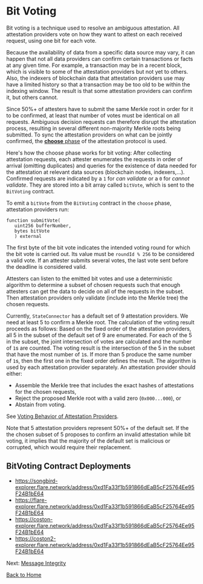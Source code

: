 # Bit Voting

Bit voting is a technique used to resolve an ambiguous attestation. All attestation providers vote on how they want to attest on each received request, using one bit for each vote.

Because the availability of data from a specific data source may vary, it can happen that not all data providers can confirm certain transactions or facts at any given time. For example, a transaction may be in a recent block, which is visible to some of the attestation providers but not yet to others. Also, the indexers of blockchain data that attestation providers use may have a limited history so that a transaction may be too old to be within the indexing window. The result is that some attestation providers can confirm it, but others cannot.

Since 50%+ of attesters have to submit the same Merkle root in order for it to be confirmed, at least that number of votes must be identical on all requests. Ambiguous decision requests can therefore disrupt the attestation process, resulting in several different non-majority Merkle roots being submitted. To sync the attestation providers on what can be jointly confirmed, the [**choose** phase](./attestation-protocol.md#five-phases-of-a-round) of the attestation protocol is used.

Here's how the choose phase works for bit voting: After collecting attestation requests, each attester enumerates the requests in order of arrival (omitting duplicates) and queries for the existence of data needed for the attestation at relevant data sources (blockchain nodes, indexers,...). Confirmed requests are indicated by a `1`  for _can validate_ or a `0` for _cannot validate_. They are stored into a bit array called `bitVote`, which is sent to the `BitVoting` contract.

To emit a `bitVote` from the `BitVoting` contract in the `choose` phase, attestation providers run:

```solidity
function submitVote(
   uint256 bufferNumber,
   bytes bitVote
   ) external
```

The first byte of the bit vote indicates the intended voting round for which the bit vote is carried out. Its value must be `roundId % 256` to be considered a valid vote. If an attester submits several votes, the last vote sent before the deadline is considered valid.

Attesters can listen to the emitted bit votes and use a deterministic algorithm to determine a subset of chosen requests such that enough attesters can get the data to decide on all of the requests in the subset. Then attestation providers only validate (include into the Merkle tree) the chosen requests.

Currently, `StateConnector` has a default set of 9 attestation providers. We need at least 5 to confirm a Merkle root. The calculation of the voting result proceeds as follows: Based on the fixed order of the attestation providers, all 5 in the subset of the default set of 9 are enumerated.<!--The 5-subset needs clarification.--> For each of the 5 in the subset, the joint intersection of votes are calculated and the number of `1`s are counted. The voting result is the intersection of the 5 in the subset that have the most number of `1`s. If more than 5 produce the same number of `1`s, then the first one in the fixed order defines the result. The algorithm is used by each attestation provider separately. An attestation provider should either:

* Assemble the Merkle tree that includes the exact hashes of attestations for the chosen requests,
* Reject the proposed Merkle root with a valid zero (`0x000...000`), or
* Abstain from voting.

See [Voting Behavior of Attestation Providers](./voting-behavior.md).

Note that 5 attestation providers represent 50%+ of the default set. If the the chosen subset of 5 proposes to confirm an invalid attestation<!--How do we know its invalid if more than 5 want to confirm it? Aren't they the ones confirming the validity? Or is the validation process different from the attestation process?--> while bit voting, it implies that the majority of the default set is malicious or corrupted, which would require their replacement.

## BitVoting Contract Deployments

- https://songbird-explorer.flare.network/address/0xd1Fa33f1b591866dEaB5cF25764Ee95F24B1bE64
- https://flare-explorer.flare.network/address/0xd1Fa33f1b591866dEaB5cF25764Ee95F24B1bE64
- https://coston-explorer.flare.network/address/0xd1Fa33f1b591866dEaB5cF25764Ee95F24B1bE64
- https://coston2-explorer.flare.network/address/0xd1Fa33f1b591866dEaB5cF25764Ee95F24B1bE64

Next: [Message Integrity](./message-integrity.md)

[Back to Home](../README.md)
